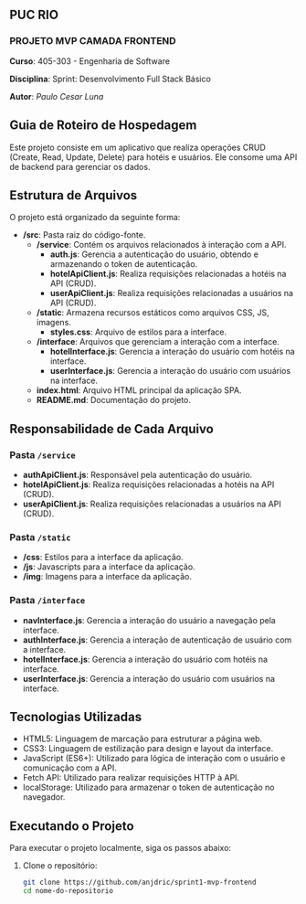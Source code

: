 ## **PUC RIO**

### **PROJETO MVP CAMADA FRONTEND**


**Curso**: 405-303 - Engenharia de Software

**Disciplina**: Sprint: Desenvolvimento Full Stack Básico

**Autor**: _Paulo Cesar Luna_


##  Guia de Roteiro de Hospedagem 

Este projeto consiste em um aplicativo que realiza operações CRUD (Create, Read, Update, Delete) para hotéis e usuários. Ele consome uma API de backend para gerenciar os dados.

## Estrutura de Arquivos

O projeto está organizado da seguinte forma:

- **/src**: Pasta raiz do código-fonte.
  - **/service**: Contém os arquivos relacionados à interação com a API.
    - **auth.js**: Gerencia a autenticação do usuário, obtendo e armazenando o token de autenticação.
    - **hotelApiClient.js**: Realiza requisições relacionadas a hotéis na API (CRUD).
    - **userApiClient.js**: Realiza requisições relacionadas a usuários na API (CRUD).
  - **/static**: Armazena recursos estáticos como arquivos CSS, JS, imagens.
    - **styles.css**: Arquivo de estilos para a interface.
  - **/interface**: Arquivos que gerenciam a interação com a interface.
    - **hotelInterface.js**: Gerencia a interação do usuário com hotéis na interface.
    - **userInterface.js**: Gerencia a interação do usuário com usuários na interface.
  - **index.html**: Arquivo HTML principal da aplicação SPA.
  - **README.md**: Documentação do projeto.

## Responsabilidade de Cada Arquivo

### Pasta `/service`

- **authApiClient.js**: Responsável pela autenticação do usuário.
- **hotelApiClient.js**: Realiza requisições relacionadas a hotéis na API (CRUD).
- **userApiClient.js**: Realiza requisições relacionadas a usuários na API (CRUD).

### Pasta `/static`

- **/css**: Estilos para a interface da aplicação.
- **/js**: Javascripts para a interface da aplicação.
- **/img**: Imagens para a interface da aplicação.

### Pasta `/interface`

- **navInterface.js**: Gerencia a interação do usuário a navegação pela interface.
- **authInterface.js**: Gerencia a interação de autenticação de usuário com a interface.
- **hotelInterface.js**: Gerencia a interação do usuário com hotéis na interface.
- **userInterface.js**: Gerencia a interação do usuário com usuários na interface.

## Tecnologias Utilizadas

- HTML5: Linguagem de marcação para estruturar a página web.
- CSS3: Linguagem de estilização para design e layout da interface.
- JavaScript (ES6+): Utilizado para lógica de interação com o usuário e comunicação com a API.
- Fetch API: Utilizado para realizar requisições HTTP à API.
- localStorage: Utilizado para armazenar o token de autenticação no navegador.

## Executando o Projeto

Para executar o projeto localmente, siga os passos abaixo:

1. Clone o repositório:
   ```bash
   git clone https://github.com/anjdric/sprint1-mvp-frontend
   cd nome-do-repositorio
   ```
